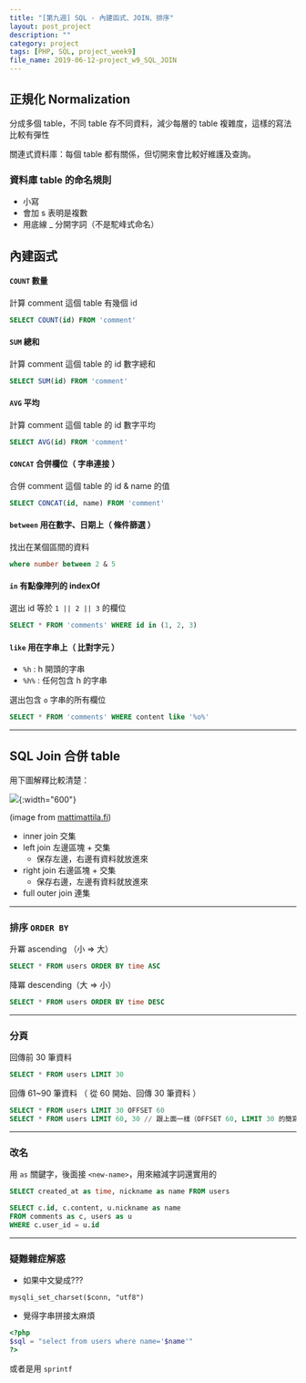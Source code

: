 ```yaml
---
title: "[第九週] SQL - 內建函式、JOIN、排序"
layout: post_project
description: ""
category: project
tags: [PHP, SQL, project_week9]
file_name: 2019-06-12-project_w9_SQL_JOIN
---
```


## 正規化 Normalization

分成多個 table，不同 table 存不同資料，減少每層的 table 複雜度，這樣的寫法比較有彈性

關連式資料庫：每個 table 都有關係，但切開來會比較好維護及查詢。

### 資料庫 table 的命名規則
- 小寫
- 會加 s 表明是複數
- 用底線 _ 分開字詞（不是駝峰式命名）
 
## 內建函式
#### `COUNT` 數量

計算 comment 這個 table 有幾個 id

```sql
SELECT COUNT(id) FROM 'comment'
```

#### `SUM` 總和

計算 comment 這個 table 的 id 數字總和

```sql
SELECT SUM(id) FROM 'comment'
```

#### `AVG` 平均

計算 comment 這個 table 的 id 數字平均

```sql
SELECT AVG(id) FROM 'comment'
```

#### `CONCAT` 合併欄位（ 字串連接 ）

合併 comment 這個 table 的 id & name 的值

```sql
SELECT CONCAT(id, name) FROM 'comment'
```


#### `between` 用在數字、日期上（ 條件篩選 ） 
找出在某個區間的資料

```sql
where number between 2 & 5
```

#### `in` 有點像陣列的 indexOf

選出 id 等於 `1 || 2 || 3` 的欄位

```sql
SELECT * FROM 'comments' WHERE id in (1, 2, 3)
``` 

#### `like` 用在字串上（ 比對字元 ）

- `%h` : h 開頭的字串
- `%h%` : 任何包含 h 的字串

選出包含 `o` 字串的所有欄位
```sql
SELECT * FROM 'comments' WHERE content like '%o%'
```

---

## SQL Join 合併 table

用下圖解釋比較清楚：

![](https://live.staticflickr.com/8346/8190148857_78d0f88cef_b.jpg){:width="600"}

(image from [mattimattila.fi](https://mattimattila.fi/sql_liitokset_visuaalisesti.html))

- inner join 交集
- left join 左邊區塊 + 交集
    - 保存左邊，右邊有資料就放進來
- right join 右邊區塊 + 交集
    - 保存右邊，左邊有資料就放進來
- full outer join 連集


---

### 排序 `ORDER BY`

升冪 ascending （小 => 大） 

```sql
SELECT * FROM users ORDER BY time ASC
```

降冪 descending（大 => 小） 
```sql
SELECT * FROM users ORDER BY time DESC
```

---

### 分頁

回傳前 30 筆資料
```sql
SELECT * FROM users LIMIT 30
```

回傳 61~90 筆資料 （ 從 60 開始、回傳 30 筆資料 ）
```sql
SELECT * FROM users LIMIT 30 OFFSET 60
SELECT * FROM users LIMIT 60, 30 // 跟上面一樣（OFFSET 60, LIMIT 30 的簡寫）
```

---

### 改名

用 `as` 關鍵字，後面接 `<new-name>`，用來縮減字詞還實用的
```sql
SELECT created_at as time, nickname as name FROM users

SELECT c.id, c.content, u.nickname as name
FROM comments as c, users as u
WHERE c.user_id = u.id

```

---

### 疑難雜症解惑

- 如果中文變成???

`mysqli_set_charset($conn, "utf8")`

- 覺得字串拼接太麻煩

```php
<?php
$sql = "select from users where name='$name'"
?>
```

或者是用 `sprintf`


